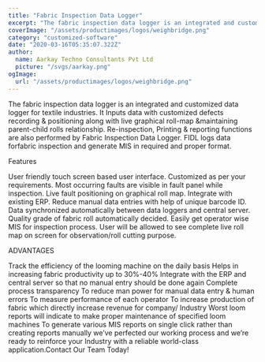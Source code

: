 ```yaml
---
title: "Fabric Inspection Data Logger"
excerpt: "The fabric inspection data logger is an integrated and customized data logger for textile industries. It Inputs data with customized defects recording & positioning along with live graphical roll-map &maintaining parent-child rolls relationship. Re-inspection, Printing & reporting functions are also performed by Fabric Inspection Data Logger. FIDL logs data forfabric inspection and generate MIS in required and proper format."
coverImage: "/assets/productimages/logos/weighbridge.png"
category: "customized-software"
date: "2020-03-16T05:35:07.322Z"
author:
  name: Aarkay Techno Consultants Pvt Ltd
  picture: "/svgs/aarkay.png"
ogImage:
  url: "/assets/productimages/logos/weighbridge.png"
---
```


The fabric inspection data logger is an integrated and customized data logger for textile industries. It Inputs data with customized defects recording & positioning along with live graphical roll-map &maintaining parent-child rolls relationship. Re-inspection, Printing & reporting functions are also performed by Fabric Inspection Data Logger. FIDL logs data forfabric inspection and generate MIS in required and proper format.

Features

User friendly touch screen based user interface.
Customized as per your requirements.
Most occurring faults are visible in fault panel while inspection.
Live fault positioning on graphical roll map.
Integrate with existing ERP.
Reduce manual data entries with help of unique barcode ID.
Data synchronized automatically between data loggers and central server.
Quality grade of fabric roll automatically decided.
Easily get operator wise MIS for inspection process.
User will be allowed to see complete live roll map on screen for observation/roll cutting purpose.

ADVANTAGES

Track the efficiency of the looming machine on the daily basis
Helps in increasing fabric productivity up to 30%-40%
Integrate with the ERP and central server so that no manual entry should be done again
Complete process transparency
To reduce man power for manual data entry & human errors
To measure performance of each operator
To increase production of fabric which directly increase revenue for company/ Industry
Worst loom reports will indicate to make proper maintenance of specified loom machines
To generate various MIS reports on single click rather than creating reports manually
we’ve perfected our working process and we’re ready to reinforce your Industry with a reliable world-class application.Contact Our Team Today!
